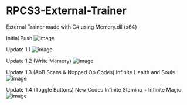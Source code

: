 # RPCS3-External-Trainer
External Trainer made with C# using Memory.dll (x64)

Initial Push
![image](https://user-images.githubusercontent.com/80198020/125712019-f2a1b54f-eaed-4ebd-928a-fc3807446f35.png)

Update 1.1
![image](https://user-images.githubusercontent.com/80198020/126063060-bb6ceadf-e2b3-48fa-ab72-cac76e60e733.png)

Update 1.2 (Write Memory)
![image](https://user-images.githubusercontent.com/80198020/126080418-ee427c33-faad-4bed-ab30-65ed1cea3615.png)

Update 1.3 (AoB Scans & Nopped Op Codes) Infinite Health and Souls
![image](https://user-images.githubusercontent.com/80198020/126106673-8fc35b79-e787-4ba2-bef5-63d68121eb12.png)

Update 1.4 (Toggle Buttons) New Codes Infinite Stamina + Infinite Magic
![image](https://user-images.githubusercontent.com/80198020/126261246-a0a121a5-229f-491d-a086-fa63bf2598e0.png)

